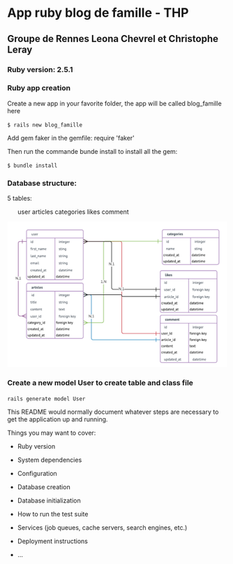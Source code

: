 <!DOCTYPE html>
<html>
<body>
  <h1>App ruby blog de famille - THP</h1>
    <h2>Groupe de Rennes Leona Chevrel et Christophe Leray </h2>
      <h3>Ruby version: 2.5.1</h3>
      <h3>Ruby app creation</h3>
      <p>Create a new app in your favorite folder, the app will be called blog_famille here</p>
        <code>$ rails new blog_famille</code>
        <p>Add gem faker in the gemfile: require 'faker'</p>
        <p>Then run the commande bunde install to install all the gem:</p> 
        <code>$ bundle install</code>
       </br>
      <div>
        <h3>Database structure: </h3>
        <p>5 tables:</p>
        <ul> 
          <il>user</il>
          <il>articles</il>
          <il>categories</il>
          <il>likes</il>
          <il>comment</il>
        </ul>
        <img src="images/blog_famille_db.png">
      </div>
        <h3>Create a new model User to create table and class file</h3>
        <code>rails generate model User</code>
</body>
</html>


This README would normally document whatever steps are necessary to get the
application up and running.

Things you may want to cover:

* Ruby version

* System dependencies

* Configuration

* Database creation

* Database initialization

* How to run the test suite

* Services (job queues, cache servers, search engines, etc.)

* Deployment instructions

* ...
